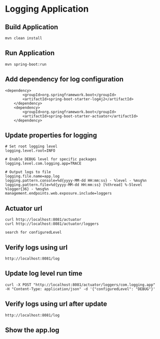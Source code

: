 # Logging Application

## Build Application
    mvn clean install

## Run Application

    mvn spring-boot:run

## Add dependency for log configuration

    <dependency>
			<groupId>org.springframework.boot</groupId>
			<artifactId>spring-boot-starter-log4j2</artifactId>
		</dependency>
		<dependency>
			<groupId>org.springframework.boot</groupId>
			<artifactId>spring-boot-starter-actuator</artifactId>
		</dependency>

## Update properties for logging

    # Set root logging level
    logging.level.root=INFO
    
    # Enable DEBUG level for specific packages
    logging.level.com.logging.app=TRACE
    
    # Output logs to file
    logging.file.name=app.log
    logging.pattern.console=%d{yyyy-MM-dd HH:mm:ss} - %level - %msg%n
    logging.pattern.file=%d{yyyy-MM-dd HH:mm:ss} [%thread] %-5level %logger{36} - %msg%n
    management.endpoints.web.exposure.include=loggers

## Actuator url
    curl http://localhost:8081/actuator
    curl http://localhost:8081/actuator/loggers
    
    search for configuredLevel

## Verify logs using url
    http://localhost:8081/log

## Update log level run time

    curl -X POST "http://localhost:8081/actuator/loggers/com.logging.app" -H "Content-Type: application/json" -d '{"configuredLevel": "DEBUG"}'

## Verify logs using url after update

    http://localhost:8081/log

## Show the app.log
